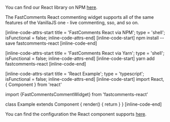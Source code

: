 You can find our React library on NPM <a href="https://www.npmjs.com/package/fastcomments-react" target="_blank">here</a>.

The FastComments React commenting widget supports all of the same features of the VanillaJS one - live commenting, sso, and so on.

[inline-code-attrs-start title = 'FastComments React via NPM'; type = 'shell'; isFunctional = false; inline-code-attrs-end]
[inline-code-start]
npm install --save fastcomments-react
[inline-code-end]


[inline-code-attrs-start title = 'FastComments React via Yarn'; type = 'shell'; isFunctional = false; inline-code-attrs-end]
[inline-code-start]
yarn add fastcomments-react
[inline-code-end]


[inline-code-attrs-start title = 'React Example'; type = 'typescript'; isFunctional = false; inline-code-attrs-end]
[inline-code-start]
import React, { Component } from 'react'

import {FastCommentsCommentWidget} from 'fastcomments-react'

class Example extends Component {
  render() {
    return <FastCommentsCommentWidget tenantId="demo" />
  }
}
[inline-code-end]

You can find the configuration the React component supports <a href="https://github.com/FastComments/fastcomments-typescript/blob/main/src/fast-comments-comment-widget-config.ts" target="_blank">here</a>.
